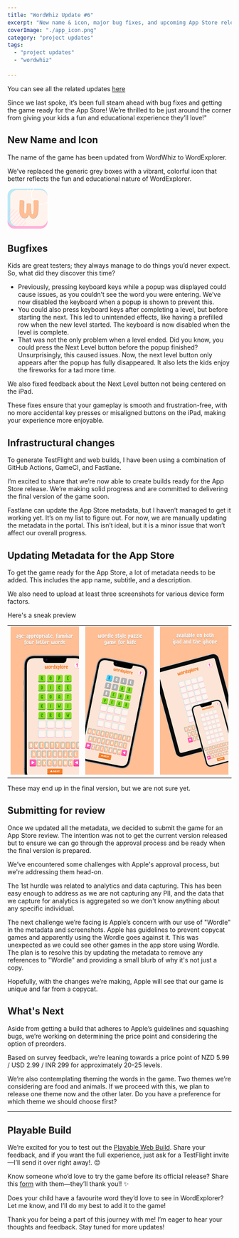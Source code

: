 ```yaml
---
title: "WordWhiz Update #6"
excerpt: "New name & icon, major bug fixes, and upcoming App Store release. Test the latest build and give your feedback!"
coverImage: "./app_icon.png"
category: "project updates"
tags:
  - "project updates"
  - "wordwhiz"

---
```


You can see all the related updates [here](/tags/wordwhiz)

Since we last spoke, it’s been full steam ahead with bug fixes and getting the game ready for the App Store! We’re thrilled to be just around the corner from giving your kids a fun and educational experience they’ll love!"

## New Name and Icon

The name of the game has been updated from WordWhiz to WordExplorer.

We’ve replaced the generic grey boxes with a vibrant, colorful icon that better reflects the fun and educational nature of WordExplorer.

![App_Icon](./app_icon.png)

## Bugfixes

Kids are great testers; they always manage to do things you’d never expect. So, what did they discover this time?

- Previously, pressing keyboard keys while a popup was displayed could cause issues, as you couldn’t see the word you were entering. We’ve now disabled the keyboard when a popup is shown to prevent this.
- You could also press keyboard keys after completing a level, but before starting the next. This led to unintended effects, like having a prefilled row when the new level started. The keyboard is now disabled when the level is complete.
- That was not the only problem when a level ended. Did you know, you could press the Next Level button before the popup finished? Unsurprisingly, this caused issues. Now, the next level button only appears after the popup has fully disappeared. It also lets the kids enjoy the fireworks for a tad more time.

We also fixed feedback about the Next Level button not being centered on the iPad.

These fixes ensure that your gameplay is smooth and frustration-free, with no more accidental key presses or misaligned buttons on the iPad, making your experience more enjoyable.

## Infrastructural changes

To generate TestFlight and web builds, I have been using a combination of GitHub Actions, GameCI, and Fastlane.

I’m excited to share that we’re now able to create builds ready for the App Store release. We’re making solid progress and are committed to delivering the final version of the game soon.

Fastlane can update the App Store metadata, but I haven’t managed to get it working yet. It’s on my list to figure out. For now, we are manually updating the metadata in the portal. This isn’t ideal, but it is a minor issue that won’t affect our overall progress.

## Updating Metadata for the App Store

To get the game ready for the App Store, a lot of metadata needs to be added. This includes the app name, subtitle, and a description.

We also need to upload at least three screenshots for various device form factors.

Here's a sneak preview

|                                     |                                     |                                     |
|-------------------------------------|-------------------------------------|-------------------------------------| 
| ![Screenshot 1](./screenshot_1.png) | ![Screenshot 2](./screenshot_2.png) | ![Screenshot 3](./screenshot_3.png) |

These may end up in the final version, but we are not sure yet.

## Submitting for review

Once we updated all the metadata, we decided to submit the game for an App Store review. The intention was not to get the current version released but to ensure we can go through the approval process and be ready when the final version is prepared.

We’ve encountered some challenges with Apple's approval process, but we're addressing them head-on.

The 1st hurdle was related to analytics and data capturing. This has been easy enough to address as we are not capturing any PII, and the data that we capture for analytics is aggregated so we don't know anything about any specific individual.

The next challenge we’re facing is Apple’s concern with our use of "Wordle" in the metadata and screenshots. Apple has guidelines to prevent copycat games and apparently using the Wordle goes against it. This was unexpected as we could see other games in the app store using Wordle. The plan is to resolve this by updating the metadata to remove any references to "Wordle" and providing a small blurb of why it's not just a copy.

Hopefully, with the changes we’re making, Apple will see that our game is unique and far from a copycat.

## What's Next

Aside from getting a build that adheres to Apple’s guidelines and squashing bugs, we’re working on determining the price point and considering the option of preorders.

Based on survey feedback, we’re leaning towards a price point of NZD 5.99 / USD 2.99 / INR 299 for approximately 20-25 levels.

We’re also contemplating theming the words in the game. Two themes we’re considering are food and animals. If we proceed with this, we plan to release one theme now and the other later. Do you have a preference for which theme we should choose first?

---

## Playable Build

We’re excited for you to test out the [Playable Web Build](https://golden-pony-d2c3f0.netlify.app/). Share your feedback, and if you want the full experience, just ask for a TestFlight invite—I’ll send it over right away!. 😊

Know someone who’d love to try the game before its official release? Share this [form](https://tally.so/r/wverVQ) with them—they’ll thank you!! ✨

Does your child have a favourite word they’d love to see in WordExplorer? Let me know, and I’ll do my best to add it to the game!

Thank you for being a part of this journey with me! I’m eager to hear your thoughts and feedback. Stay tuned for more updates!